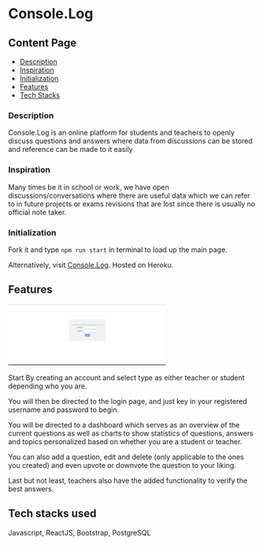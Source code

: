 # Console.Log

## Content Page
  * [Description](#description)
  * [Inspiration](#inspiration)
  * [Initialization](#initialization)
  * [Features](#features)
  * [Tech Stacks](#techstacks)



### Description

Console.Log is an online platform for students and teachers to openly discuss questions and answers where data from discussions can be stored and reference can be made to it easily


### Inspiration

Many times be it in school or work, we have open discussions/conversations where there are useful data which we can refer to in future projects or exams revisions that are lost since there is usually no official note taker.


### Initialization

Fork it and type `npm run start` in terminal to load up the main page.

Alternatively, visit [Console.Log](https://qnalvis.herokuapp.com/). Hosted on Heroku.


## Features

![demo](demo2.gif)

Start By creating an account and select type as either teacher or student depending who you are.

You will then be directed to the login page, and just key in your registered username and password to begin.

You will be directed to a dashboard which serves as an overview of the current questions as well as charts to show statistics of questions, answers and topics personalized based on whether you are a student or teacher.

You can also add a question, edit and delete (only applicable to the ones you created) and even upvote or downvote the question to your liking.

Last but not least, teachers also have the added functionality to verify the best answers.


## Tech stacks used

Javascript, ReactJS, Bootstrap, PostgreSQL

